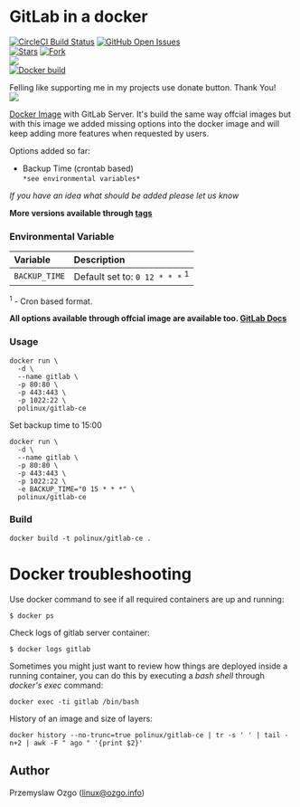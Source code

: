 # GitLab in a docker

[![CircleCI Build Status](https://img.shields.io/circleci/project/pozgo/docker-gitlab-ce/master.svg)](https://circleci.com/gh/pozgo/docker-gitlab-ce)
[![GitHub Open Issues](https://img.shields.io/github/issues/pozgo/docker-gitlab-ce.svg)](https://github.com/pozgo/docker-gitlab-ce/issues)  
[![Stars](https://img.shields.io/github/stars/pozgo/docker-gitlab-ce.svg?style=social&label=Stars)]()
[![Fork](https://img.shields.io/github/forks/pozgo/docker-gitlab-ce.svg?style=social&label=Fork)]()  
[![](https://img.shields.io/github/release/pozgo/docker-gitlab-ce.svg)](http://microbadger.com/images/polinux/gitlab-ce)  
[![Docker build](http://dockeri.co/image/polinux/gitlab-ce)](https://hub.docker.com/r/polinux/gitlab-ce/)


Felling like supporting me in my projects use donate button. Thank You!  
[![](https://img.shields.io/badge/donate-PayPal-blue.svg)](https://www.paypal.me/POzgo)


[Docker Image](https://registry.hub.docker.com/u/polinux/gitlab-ce/) with GitLab Server. 
It's build the same way offcial images but with this image we added missing options into the docker image and will keep adding more features when requested by users. 

Options added so far:  
- Backup Time (crontab based)  
  `*see environmental variables*`

*If you have an idea what should be added please let us know*

**More versions available through [tags](https://hub.docker.com/r/polinux/gitlab-ce/tags/)**

### Environmental Variable

|Variable|Description|
|:--|:--|
|`BACKUP_TIME`|Default set to: `0 12 * * *` <sup>1</sup>|

<sup>1</sup> - Cron based format.

**All options available through offcial image are available too. [GitLab Docs](https://docs.gitlab.com/omnibus/docker/)**

### Usage

    docker run \
      -d \
      --name gitlab \
      -p 80:80 \
      -p 443:443 \
      -p 1022:22 \
      polinux/gitlab-ce

Set backup time to 15:00

    docker run \
      -d \
      --name gitlab \
      -p 80:80 \
      -p 443:443 \
      -p 1022:22 \
      -e BACKUP_TIME="0 15 * * *" \
      polinux/gitlab-ce

### Build

    docker build -t polinux/gitlab-ce .

Docker troubleshooting
======================

Use docker command to see if all required containers are up and running:
```
$ docker ps
```

Check logs of gitlab server container:
```
$ docker logs gitlab
```

Sometimes you might just want to review how things are deployed inside a running
 container, you can do this by executing a _bash shell_ through _docker's
 exec_ command:
```
docker exec -ti gitlab /bin/bash
```

History of an image and size of layers:
```
docker history --no-trunc=true polinux/gitlab-ce | tr -s ' ' | tail -n+2 | awk -F " ago " '{print $2}'
```

## Author

Przemyslaw Ozgo (<linux@ozgo.info>)
